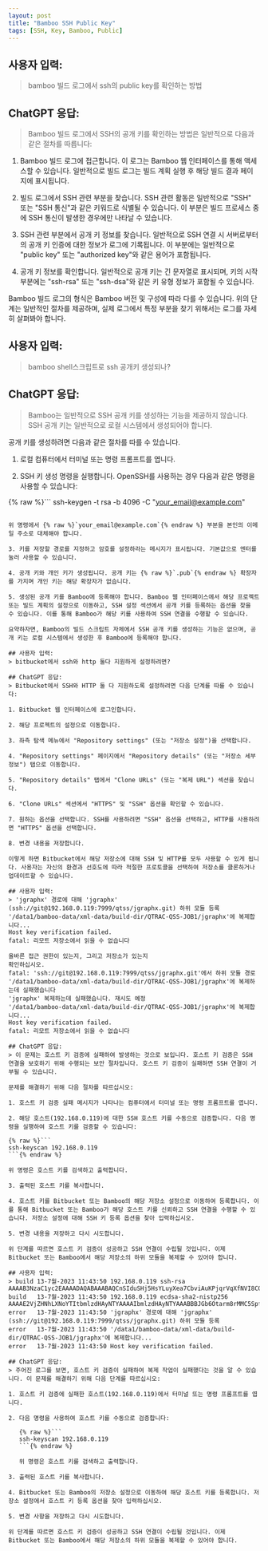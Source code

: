 ```yaml
---
layout: post
title: "Bamboo SSH Public Key"
tags: [SSH, Key, Bamboo, Public]
---
```


## 사용자 입력:
> bamboo 빌드 로그에서 ssh의  public key를 확인하는 방법

## ChatGPT 응답:
> Bamboo 빌드 로그에서 SSH의 공개 키를 확인하는 방법은 일반적으로 다음과 같은 절차를 따릅니다:

1. Bamboo 빌드 로그에 접근합니다. 이 로그는 Bamboo 웹 인터페이스를 통해 액세스할 수 있습니다. 일반적으로 빌드 로그는 빌드 계획 실행 후 해당 빌드 결과 페이지에 표시됩니다.

2. 빌드 로그에서 SSH 관련 부분을 찾습니다. SSH 관련 활동은 일반적으로 "SSH" 또는 "SSH 통신"과 같은 키워드로 식별될 수 있습니다. 이 부분은 빌드 프로세스 중에 SSH 통신이 발생한 경우에만 나타날 수 있습니다.

3. SSH 관련 부분에서 공개 키 정보를 찾습니다. 일반적으로 SSH 연결 시 서버로부터의 공개 키 인증에 대한 정보가 로그에 기록됩니다. 이 부분에는 일반적으로 "public key" 또는 "authorized key"와 같은 용어가 포함됩니다.

4. 공개 키 정보를 확인합니다. 일반적으로 공개 키는 긴 문자열로 표시되며, 키의 시작 부분에는 "ssh-rsa" 또는 "ssh-dsa"와 같은 키 유형 정보가 포함될 수 있습니다.

Bamboo 빌드 로그의 형식은 Bamboo 버전 및 구성에 따라 다를 수 있습니다. 위의 단계는 일반적인 절차를 제공하며, 실제 로그에서 특정 부분을 찾기 위해서는 로그를 자세히 살펴봐야 합니다.

## 사용자 입력:
> bamboo shell스크립트로 ssh 공개키 생성되나?

## ChatGPT 응답:
> Bamboo는 일반적으로 SSH 공개 키를 생성하는 기능을 제공하지 않습니다. SSH 공개 키는 일반적으로 로컬 시스템에서 생성되어야 합니다.

공개 키를 생성하려면 다음과 같은 절차를 따를 수 있습니다.

1. 로컬 컴퓨터에서 터미널 또는 명령 프롬프트를 엽니다.

2. SSH 키 생성 명령을 실행합니다. OpenSSH를 사용하는 경우 다음과 같은 명령을 사용할 수 있습니다:

{% raw %}```
ssh-keygen -t rsa -b 4096 -C "your_email@example.com"
```{% endraw %}

위 명령에서 {% raw %}`your_email@example.com`{% endraw %} 부분을 본인의 이메일 주소로 대체해야 합니다.

3. 키를 저장할 경로를 지정하고 암호를 설정하라는 메시지가 표시됩니다. 기본값으로 엔터를 눌러 사용할 수 있습니다.

4. 공개 키와 개인 키가 생성됩니다. 공개 키는 {% raw %}`.pub`{% endraw %} 확장자를 가지며 개인 키는 해당 확장자가 없습니다.

5. 생성된 공개 키를 Bamboo에 등록해야 합니다. Bamboo 웹 인터페이스에서 해당 프로젝트 또는 빌드 계획의 설정으로 이동하고, SSH 설정 섹션에서 공개 키를 등록하는 옵션을 찾을 수 있습니다. 이를 통해 Bamboo가 해당 키를 사용하여 SSH 연결을 수행할 수 있습니다.

요약하자면, Bamboo의 빌드 스크립트 자체에서 SSH 공개 키를 생성하는 기능은 없으며, 공개 키는 로컬 시스템에서 생성한 후 Bamboo에 등록해야 합니다.

## 사용자 입력:
> bitbucket에서 ssh와 http 둘다 지원하게 설정하려면?

## ChatGPT 응답:
> Bitbucket에서 SSH와 HTTP 둘 다 지원하도록 설정하려면 다음 단계를 따를 수 있습니다:

1. Bitbucket 웹 인터페이스에 로그인합니다.

2. 해당 프로젝트의 설정으로 이동합니다.

3. 좌측 탐색 메뉴에서 "Repository settings" (또는 "저장소 설정")을 선택합니다.

4. "Repository settings" 페이지에서 "Repository details" (또는 "저장소 세부정보") 탭으로 이동합니다.

5. "Repository details" 탭에서 "Clone URLs" (또는 "복제 URL") 섹션을 찾습니다.

6. "Clone URLs" 섹션에서 "HTTPS" 및 "SSH" 옵션을 확인할 수 있습니다.

7. 원하는 옵션을 선택합니다. SSH를 사용하려면 "SSH" 옵션을 선택하고, HTTP를 사용하려면 "HTTPS" 옵션을 선택합니다.

8. 변경 내용을 저장합니다.

이렇게 하면 Bitbucket에서 해당 저장소에 대해 SSH 및 HTTP를 모두 사용할 수 있게 됩니다. 사용자는 자신의 환경과 선호도에 따라 적절한 프로토콜을 선택하여 저장소를 클론하거나 업데이트할 수 있습니다.

## 사용자 입력:
> 'jgraphx' 경로에 대해 'jgraphx' (ssh://git@192.168.0.119:7999/qtss/jgraphx.git) 하위 모듈 등록
'/data1/bamboo-data/xml-data/build-dir/QTRAC-QSS-JOB1/jgraphx'에 복제합니다...
Host key verification failed.
fatal: 리모트 저장소에서 읽을 수 없습니다

올바른 접근 권한이 있는지, 그리고 저장소가 있는지
확인하십시오.
fatal: 'ssh://git@192.168.0.119:7999/qtss/jgraphx.git'에서 하위 모듈 경로 '/data1/bamboo-data/xml-data/build-dir/QTRAC-QSS-JOB1/jgraphx'에 복제하는데 실패했습니다
'jgraphx' 복제하는데 실패했습니다. 재시도 예정
'/data1/bamboo-data/xml-data/build-dir/QTRAC-QSS-JOB1/jgraphx'에 복제합니다...
Host key verification failed.
fatal: 리모트 저장소에서 읽을 수 없습니다

## ChatGPT 응답:
> 이 문제는 호스트 키 검증에 실패하여 발생하는 것으로 보입니다. 호스트 키 검증은 SSH 연결을 보호하기 위해 수행되는 보안 절차입니다. 호스트 키 검증이 실패하면 SSH 연결이 거부될 수 있습니다.

문제를 해결하기 위해 다음 절차를 따르십시오:

1. 호스트 키 검증 실패 메시지가 나타나는 컴퓨터에서 터미널 또는 명령 프롬프트를 엽니다.

2. 해당 호스트(192.168.0.119)에 대한 SSH 호스트 키를 수동으로 검증합니다. 다음 명령을 실행하여 호스트 키를 검증할 수 있습니다:

{% raw %}```
ssh-keyscan 192.168.0.119
```{% endraw %}

위 명령은 호스트 키를 검색하고 출력합니다.

3. 출력된 호스트 키를 복사합니다.

4. 호스트 키를 Bitbucket 또는 Bamboo의 해당 저장소 설정으로 이동하여 등록합니다. 이를 통해 Bitbucket 또는 Bamboo가 해당 호스트 키를 신뢰하고 SSH 연결을 수행할 수 있습니다. 저장소 설정에 대해 SSH 키 등록 옵션을 찾아 입력하십시오.

5. 변경 내용을 저장하고 다시 시도합니다.

위 단계를 따르면 호스트 키 검증이 성공하고 SSH 연결이 수립될 것입니다. 이제 Bitbucket 또는 Bamboo에서 해당 저장소의 하위 모듈을 복제할 수 있어야 합니다.

## 사용자 입력:
> build	13-7월-2023 11:43:50	192.168.0.119 ssh-rsa AAAAB3NzaC1yc2EAAAADAQABAAABAQCnSIduSHj5HsYLuyXea7CbviAuKPjqrVqXfNVI8CQ11JUoy0kVcym6hZrv/6SU/wnv5sIIPzKI55LCr/8F54GCf/EZdF3xlOqPtT+osRcBUkZeQ0A97BNM/YgB0QJqKvfBdWrEWRhMELivH+cGYNcVjF+R5S4CGijTh17XlvYxi+j4AieNDdUO+vW31BZCNNRdWGjunJCeq5/ACRFyRaTYyUsLNBFS1IX0wXilX38hUtmsLnU3Jbo8nNITBK4dSnR+7qG1iXIVzoE8kynqWjvjIH4tib3ySLXWHnbgCmQowlFZmgmMnVv3jKdVas0LoYsAGweQp6RHSrT/vkMXQP0x
build	13-7월-2023 11:43:50	192.168.0.119 ecdsa-sha2-nistp256 AAAAE2VjZHNhLXNoYTItbmlzdHAyNTYAAAAIbmlzdHAyNTYAAABBBJGb6Otarm8rMMC5SpffuTqQUh0lo64dB7x64QmMByXtsVBIh3WObm/KLCGqphEVrKkIR7Z8UmPeStqbyeWz6KM=
error	13-7월-2023 11:43:50	'jgraphx' 경로에 대해 'jgraphx' (ssh://git@192.168.0.119:7999/qtss/jgraphx.git) 하위 모듈 등록
error	13-7월-2023 11:43:50	'/data1/bamboo-data/xml-data/build-dir/QTRAC-QSS-JOB1/jgraphx'에 복제합니다...
error	13-7월-2023 11:43:50	Host key verification failed.

## ChatGPT 응답:
> 주어진 로그를 보면, 호스트 키 검증이 실패하여 복제 작업이 실패했다는 것을 알 수 있습니다. 이 문제를 해결하기 위해 다음 단계를 따르십시오:

1. 호스트 키 검증에 실패한 호스트(192.168.0.119)에서 터미널 또는 명령 프롬프트를 엽니다.

2. 다음 명령을 사용하여 호스트 키를 수동으로 검증합니다:

   {% raw %}```
   ssh-keyscan 192.168.0.119
   ```{% endraw %}

   위 명령은 호스트 키를 검색하고 출력합니다.

3. 출력된 호스트 키를 복사합니다.

4. Bitbucket 또는 Bamboo의 저장소 설정으로 이동하여 해당 호스트 키를 등록합니다. 저장소 설정에서 호스트 키 등록 옵션을 찾아 입력하십시오.

5. 변경 사항을 저장하고 다시 시도합니다.

위 단계를 따르면 호스트 키 검증이 성공하고 SSH 연결이 수립될 것입니다. 이제 Bitbucket 또는 Bamboo에서 해당 저장소의 하위 모듈을 복제할 수 있어야 합니다.

